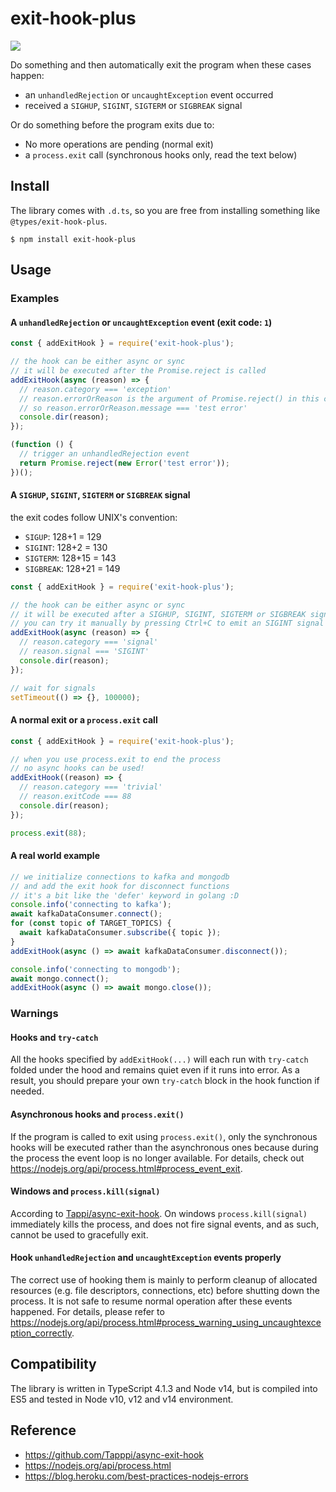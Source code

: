 # exit-hook-plus

![](https://github.com/darkyzhou/exit-hook-plus/workflows/Node.js%20CI/badge.svg)

Do something and then automatically exit the program when these cases happen:

- an `unhandledRejection` or `uncaughtException` event occurred
- received a `SIGHUP`, `SIGINT`, `SIGTERM` or `SIGBREAK` signal

Or do something before the program exits due to:

- No more operations are pending (normal exit)
- a `process.exit` call (synchronous hooks only, read the text below)

## Install

The library comes with `.d.ts`, so you are free from installing something like `@types/exit-hook-plus`.

```text
$ npm install exit-hook-plus
```

## Usage

### Examples

#### A `unhandledRejection` or `uncaughtException` event (exit code: `1`)

```javascript
const { addExitHook } = require('exit-hook-plus');

// the hook can be either async or sync
// it will be executed after the Promise.reject is called
addExitHook(async (reason) => {
  // reason.category === 'exception'
  // reason.errorOrReason is the argument of Promise.reject() in this case
  // so reason.errorOrReason.message === 'test error'
  console.dir(reason);
});

(function () {
  // trigger an unhandledRejection event
  return Promise.reject(new Error('test error'));
})();
```

#### A `SIGHUP`, `SIGINT`, `SIGTERM` or `SIGBREAK` signal

the exit codes follow UNIX's convention:

- `SIGUP`: 128+1 = 129
- `SIGINT`: 128+2 = 130
- `SIGTERM`: 128+15 = 143
- `SIGBREAK`: 128+21 = 149

```javascript
const { addExitHook } = require('exit-hook-plus');

// the hook can be either async or sync
// it will be executed after a SIGHUP, SIGINT, SIGTERM or SIGBREAK signal was sent
// you can try it manually by pressing Ctrl+C to emit an SIGINT signal
addExitHook(async (reason) => {
  // reason.category === 'signal'
  // reason.signal === 'SIGINT'
  console.dir(reason);
});

// wait for signals
setTimeout(() => {}, 100000);
```

#### A normal exit or a `process.exit` call

```javascript
const { addExitHook } = require('exit-hook-plus');

// when you use process.exit to end the process
// no async hooks can be used!
addExitHook((reason) => {
  // reason.category === 'trivial'
  // reason.exitCode === 88
  console.dir(reason);
});

process.exit(88);
```

#### A real world example

```javascript
// we initialize connections to kafka and mongodb
// and add the exit hook for disconnect functions
// it's a bit like the 'defer' keyword in golang :D
console.info('connecting to kafka');
await kafkaDataConsumer.connect();
for (const topic of TARGET_TOPICS) {
  await kafkaDataConsumer.subscribe({ topic });
}
addExitHook(async () => await kafkaDataConsumer.disconnect());

console.info('connecting to mongodb');
await mongo.connect();
addExitHook(async () => await mongo.close());
```

### Warnings

#### Hooks and `try-catch`

All the hooks specified by `addExitHook(...)` will each run with `try-catch` folded under the hood and remains quiet even if it runs into error.
As a result, you should prepare your own `try-catch` block in the hook function if needed.

#### Asynchronous hooks and `process.exit()`

If the program is called to exit using `process.exit()`, only the synchronous hooks will be executed rather than the asynchronous ones because during the process the event loop is no longer available. For details, check out https://nodejs.org/api/process.html#process_event_exit.

#### Windows and `process.kill(signal)`

According to [Tappi/async-exit-hook](https://github.com/Tapppi/async-exit-hook/blob/master/readme.md#windows-and-processkillsignal).
On windows `process.kill(signal)` immediately kills the process, and does not fire signal events, and as such, cannot be used to gracefully exit.

#### Hook `unhandledRejection` and `uncaughtException` events properly

The correct use of hooking them is mainly to perform cleanup of allocated resources (e.g. file descriptors, connections, etc) before shutting down the process.
It is not safe to resume normal operation after these events happened. For details, please refer to https://nodejs.org/api/process.html#process_warning_using_uncaughtexception_correctly.

## Compatibility

The library is written in TypeScript 4.1.3 and Node v14, but is compiled into ES5 and tested in Node v10, v12 and v14 environment.

## Reference

- https://github.com/Tapppi/async-exit-hook
- https://nodejs.org/api/process.html
- https://blog.heroku.com/best-practices-nodejs-errors

